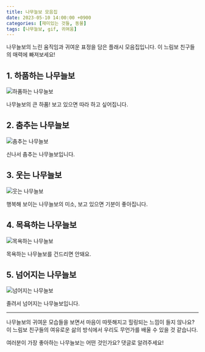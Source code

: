 ```yaml
---
title: 나무늘보 모음집
date: 2023-05-10 14:00:00 +0900
categories: [재미있는 것들, 동물]
tags: [나무늘보, gif, 귀여움]
---
```


나무늘보의 느린 움직임과 귀여운 표정을 담은 플래시 모음집입니다. 이 느림보 친구들의 매력에 빠져보세요!

## 1. 하품하는 나무늘보

![하품하는 나무늘보](https://media4.giphy.com/media/v1.Y2lkPTc5MGI3NjExbG15cXgzd2FtbDhjbjN0YzdsbndwZDhsb3NsOW8yZnpjc3VkZXJyYSZlcD12MV9pbnRlcm5hbF9naWZfYnlfaWQmY3Q9Zw/d5mI2F3MxCTJu/200w.webp)

나무늘보의 큰 하품! 보고 있으면 따라 하고 싶어집니다.

## 2. 춤추는 나무늘보

![춤추는 나무늘보](https://media2.giphy.com/media/v1.Y2lkPTc5MGI3NjExMXM1d2Nid3BsbWNsZW01MzA3cjRqNGRiZTZ0NjZvZ242cThlZHM3dyZlcD12MV9pbnRlcm5hbF9naWZfYnlfaWQmY3Q9Zw/7frSUXgbGqQPKNnJRS/giphy.webp)

신나서 춤추는 나무늘보입니다.

## 3. 웃는 나무늘보

![웃는 나무늘보](https://media0.giphy.com/media/v1.Y2lkPTc5MGI3NjExb2x0a2l5bHVrMHcyaDFzNTJub2R5a2NobzMycGRnaHBmZG90bmJ6bCZlcD12MV9pbnRlcm5hbF9naWZfYnlfaWQmY3Q9Zw/3NtY188QaxDdC/giphy.webp)

행복해 보이는 나무늘보의 미소, 보고 있으면 기분이 좋아집니다.

## 4. 목욕하는 나무늘보

![목욕하는 나무늘보](https://media1.giphy.com/media/v1.Y2lkPTc5MGI3NjExc2pxMndkMjNpamlnbHZpcDB5MTN6dm5iMGNqdGZkY3ZudGtuYjhkMSZlcD12MV9pbnRlcm5hbF9naWZfYnlfaWQmY3Q9Zw/m7bb6MjHpy38TRaxEC/giphy.webp)

목욕하는 나무늘보를 건드리면 안돼요.

## 5. 넘어지는 나무늘보

![넘어지는 나무늘보](https://media1.giphy.com/media/v1.Y2lkPTc5MGI3NjExdXA2aGp2M2JzempzMjVvcWl4aG5hNGRkNDN3cXlrdGRsa3ZxY2puNSZlcD12MV9pbnRlcm5hbF9naWZfYnlfaWQmY3Q9Zw/NcSksWOl9OHyU/giphy.webp)

졸려서 넘어지는 나무늘보입니다.

---

나무늘보의 귀여운 모습들을 보면서 마음이 따뜻해지고 힐링되는 느낌이 들지 않나요? 
이 느림보 친구들의 여유로운 삶의 방식에서 우리도 무언가를 배울 수 있을 것 같습니다.

여러분이 가장 좋아하는 나무늘보는 어떤 것인가요? 댓글로 알려주세요!